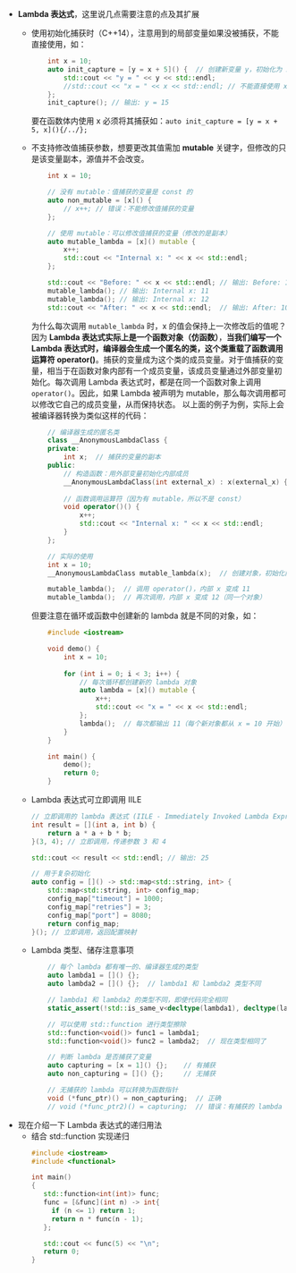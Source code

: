 * **Lambda 表达式**，这里说几点需要注意的点及其扩展
  * 使用初始化捕获时（C++14），注意用到的局部变量如果没被捕获，不能直接使用，如：
    ```cpp 
        int x = 10;
        auto init_capture = [y = x + 5]() {  // 创建新变量 y，初始化为 x+5
            std::cout << "y = " << y << std::endl;
            //std::cout << "x = " << x << std::endl; // 不能直接使用 x 变量
        };
        init_capture(); // 输出: y = 15
    ```
    要在函数体内使用 x 必须将其捕获如：`auto init_capture = [y = x + 5, x](){/../};`
  * 不支持修改值捕获参数，想要更改其值需加 **mutable** 关键字，但修改的只是该变量副本，源值并不会改变。
    ```cpp
        int x = 10;

        // 没有 mutable：值捕获的变量是 const 的
        auto non_mutable = [x]() {
            // x++; // 错误：不能修改值捕获的变量
        };

        // 使用 mutable：可以修改值捕获的变量（修改的是副本）
        auto mutable_lambda = [x]() mutable {
            x++;
            std::cout << "Internal x: " << x << std::endl;
        };

        std::cout << "Before: " << x << std::endl; // 输出: Before: 10
        mutable_lambda(); // 输出: Internal x: 11
        mutable_lambda(); // 输出: Internal x: 12
        std::cout << "After: " << x << std::endl;  // 输出: After: 10（外部变量未改变）
    ```

    为什么每次调用 `mutable_lambda` 时，x 的值会保持上一次修改后的值呢？因为 **Lambda 表达式实际上是一个函数对象（仿函数）**，**当我们编写一个 Lambda 表达式时，编译器会生成一个匿名的类，这个类重载了函数调用运算符 operator()**。捕获的变量成为这个类的成员变量。对于值捕获的变量，相当于在函数对象内部有一个成员变量，该成员变量通过外部变量初始化。每次调用 Lambda 表达式时，都是在同一个函数对象上调用 `operator()`。因此，如果 Lambda 被声明为 mutable，那么每次调用都可以修改它自己的成员变量，从而保持状态。
    以上面的例子为例，实际上会被编译器转换为类似这样的代码：
    ```cpp
        // 编译器生成的匿名类
        class __AnonymousLambdaClass {
        private:
            int x;  // 捕获的变量的副本
        public:
            // 构造函数：用外部变量初始化内部成员
            __AnonymousLambdaClass(int external_x) : x(external_x) {}
            
            // 函数调用运算符（因为有 mutable，所以不是 const）
            void operator()() {
                x++;
                std::cout << "Internal x: " << x << std::endl;
            }
        };

        // 实际的使用
        int x = 10;
        __AnonymousLambdaClass mutable_lambda(x);  // 创建对象，初始化内部 x = 10

        mutable_lambda();  // 调用 operator()，内部 x 变成 11
        mutable_lambda();  // 再次调用，内部 x 变成 12（同一个对象）
    ```

    但要注意在循环或函数中创建新的 lambda 就是不同的对象，如：
    ```cpp
        #include <iostream>

        void demo() {
            int x = 10;
            
            for (int i = 0; i < 3; i++) {
                // 每次循环都创建新的 lambda 对象
                auto lambda = [x]() mutable {
                    x++;
                    std::cout << "x = " << x << std::endl;
                };
                lambda();  // 每次都输出 11（每个新对象都从 x = 10 开始）
            }
        }

        int main() {
            demo();
            return 0;
        }
    ```

  * Lambda 表达式可立即调用 IILE
    ```cpp
    // 立即调用的 lambda 表达式 (IILE - Immediately Invoked Lambda Expression)
    int result = [](int a, int b) {
        return a * a + b * b;
    }(3, 4); // 立即调用，传递参数 3 和 4

    std::cout << result << std::endl; // 输出: 25

    // 用于复杂初始化
    auto config = []() -> std::map<std::string, int> {
        std::map<std::string, int> config_map;
        config_map["timeout"] = 1000;
        config_map["retries"] = 3;
        config_map["port"] = 8080;
        return config_map;
    }(); // 立即调用，返回配置映射
    ``` 
  * Lambda 类型、储存注意事项
    ```cpp
        // 每个 lambda 都有唯一的、编译器生成的类型
        auto lambda1 = []() {};
        auto lambda2 = []() {};  // lambda1 和 lambda2 类型不同

        // lambda1 和 lambda2 的类型不同，即使代码完全相同
        static_assert(!std::is_same_v<decltype(lambda1), decltype(lambda2)>);

        // 可以使用 std::function 进行类型擦除
        std::function<void()> func1 = lambda1;
        std::function<void()> func2 = lambda2;  // 现在类型相同了

        // 判断 lambda 是否捕获了变量
        auto capturing = [x = 1]() {};    // 有捕获
        auto non_capturing = []() {};     // 无捕获

        // 无捕获的 lambda 可以转换为函数指针
        void (*func_ptr)() = non_capturing;  // 正确
        // void (*func_ptr2)() = capturing;  // 错误：有捕获的 lambda 不能转换
    ```
 * 现在介绍一下 Lambda 表达式的递归用法
   * 结合 std::function 实现递归
     ```cpp
     #include <iostream>
     #include <functional>

     int main()
     {
        std::function<int(int)> func;
        func = [&func](int n) -> int{
          if (n <= 1) return 1;
          return n * func(n - 1);
        };

        std::cout << func(5) << "\n";
        return 0;
     }
     ``` 
